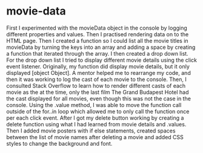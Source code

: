 # movie-data
First I experimented with the movieData object in the console by logging different properties and values. Then I practised rendering data on to the HTML page. Then I created a function so I could list all the movie titles in movieData by turning the keys into an array and adding a space by creating a function that iterated through the array. I then created a drop down list. For the drop down list I tried to display different movie details using the click event listener. Originally, my function did display movie details, but it only displayed [object Object]. A mentor helped me to rearrange my code, and then it was working to log the cast of each movie to the console. Then, I consulted Stack Overflow to learn how to render different casts of each movie as the at the time, only the last film The Grand Budapest Hotel had the cast displayed for all movies, even though this was not the case in the console. Using the .value method, I was able to move the function call outside of the for..in loop which allowed me to only call the function once per each click event. After I got my delete button working by creating a delete function using what I had learned from movie details and .values. Then I added movie posters with if else statements, created spaces between the list of movie names after deleting a movie and added CSS styles to change the background and font.